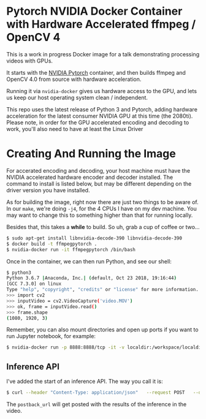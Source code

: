 # Pytorch NVIDIA Docker Container with Hardware Accelerated ffmpeg / OpenCV 4

This is a work in progress Docker image for a talk demonstrating processing videos with GPUs.

It starts with the [NVIDIA Pytorch](https://ngc.nvidia.com/catalog/containers/nvidia%2Fpytorch) container, and then builds ffmpeg and OpenCV 4.0 from source with hardware acceleration. 

Running it via `nvidia-docker` gives us hardware access to the GPU, and lets us keep our host operating system clean / independent. 

This repo uses the latest release of Python 3 and Pytorch, adding hardware acceleration for the latest consumer NVIDIA GPU at this time (the 2080ti). Please note, in order for the GPU accelerated encoding and decoding to work, you'll also need to have at least the Linux Driver 

# Creating And Running the Image

For accerated encoding and decoding, your host machine must have the NVIDIA accelerated hardware encoder and decoder installed. The command to install is listed below, but may be different depending on the driver version you have installed.

As for building the image, right now there are just two things to be aware of. In our `make`, we're doing `-j4`, for the 4 CPUs I have on my dev machine. You may want to change this to something higher than that for running locally.

Besides that, this takes a __while__ to build. So uh, grab a cup of coffee or two...

```bash
$ sudo apt-get install libnvidia-decode-390 libnvidia-decode-390
$ docker build -t ffmpegpytorch .
$ nvidia-docker run -it ffmpegpytorch /bin/bash
```

Once in the container, we can then run Python, and see our shell:

```bash
$ python3
Python 3.6.7 |Anaconda, Inc.| (default, Oct 23 2018, 19:16:44) 
[GCC 7.3.0] on linux
Type "help", "copyright", "credits" or "license" for more information.
>>> import cv2
>>> inputVideo = cv2.VideoCapture('video.MOV')
>>> ok, frame = inputVideo.read()
>>> frame.shape
(1080, 1920, 3)
```

Remember, you can also mount directories and open up ports if you want to run Jupyter notebook, for example:

```bash
$ nvidia-docker run -p 8888:8888/tcp -it -v localdir:/workspace/localdir_in_container ffmpegpytorch /bin/bash
```

## Inference API

I've added the start of an inference API. The way you call it is:

```bash
$ curl --header "Content-Type: application/json"   --request POST   --data '{"filename": "/downloads/cuckoo.mp4", "postback_url": "http://10.152.183.141:5005/video-inference"}' http://10.152.183.139:5007/video-inference
```

The `postback_url` will get posted with the results of the inference in the video.
